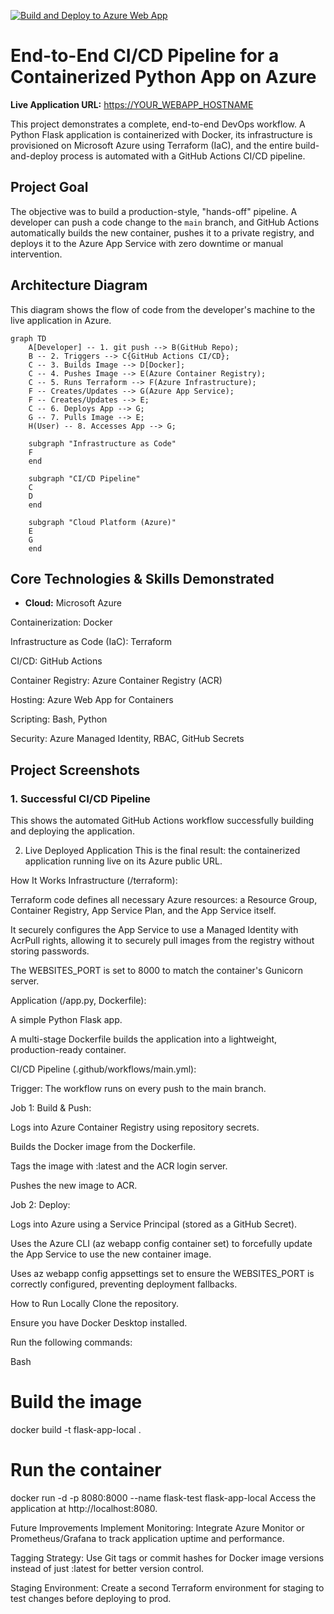 [![Build and Deploy to Azure Web App](https://github.com/YOUR_USERNAME/YOUR_REPO/actions/workflows/main.yml/badge.svg)](https://github.com/YOUR_USERNAME/YOUR_REPO/actions/workflows/main.yml)

# End-to-End CI/CD Pipeline for a Containerized Python App on Azure

**Live Application URL:** [https://YOUR_WEBAPP_HOSTNAME](https://YOUR_WEBAPP_HOSTNAME)

This project demonstrates a complete, end-to-end DevOps workflow. A Python Flask application is containerized with Docker, its infrastructure is provisioned on Microsoft Azure using Terraform (IaC), and the entire build-and-deploy process is automated with a GitHub Actions CI/CD pipeline.

## Project Goal

The objective was to build a production-style, "hands-off" pipeline. A developer can push a code change to the `main` branch, and GitHub Actions automatically builds the new container, pushes it to a private registry, and deploys it to the Azure App Service with zero downtime or manual intervention.

## Architecture Diagram

This diagram shows the flow of code from the developer's machine to the live application in Azure.

```mermaid
graph TD
    A[Developer] -- 1. git push --> B(GitHub Repo);
    B -- 2. Triggers --> C{GitHub Actions CI/CD};
    C -- 3. Builds Image --> D[Docker];
    C -- 4. Pushes Image --> E(Azure Container Registry);
    C -- 5. Runs Terraform --> F(Azure Infrastructure);
    F -- Creates/Updates --> G(Azure App Service);
    F -- Creates/Updates --> E;
    C -- 6. Deploys App --> G;
    G -- 7. Pulls Image --> E;
    H(User) -- 8. Accesses App --> G;

    subgraph "Infrastructure as Code"
    F
    end

    subgraph "CI/CD Pipeline"
    C
    D
    end

    subgraph "Cloud Platform (Azure)"
    E
    G
    end
```

## Core Technologies & Skills Demonstrated
* **Cloud:** Microsoft Azure

Containerization: Docker

Infrastructure as Code (IaC): Terraform

CI/CD: GitHub Actions

Container Registry: Azure Container Registry (ACR)

Hosting: Azure Web App for Containers

Scripting: Bash, Python

Security: Azure Managed Identity, RBAC, GitHub Secrets

## Project Screenshots
### 1. Successful CI/CD Pipeline
This shows the automated GitHub Actions workflow successfully building and deploying the application.

2. Live Deployed Application
This is the final result: the containerized application running live on its Azure public URL.

How It Works
Infrastructure (/terraform):

Terraform code defines all necessary Azure resources: a Resource Group, Container Registry, App Service Plan, and the App Service itself.

It securely configures the App Service to use a Managed Identity with AcrPull rights, allowing it to securely pull images from the registry without storing passwords.

The WEBSITES_PORT is set to 8000 to match the container's Gunicorn server.

Application (/app.py, Dockerfile):

A simple Python Flask app.

A multi-stage Dockerfile builds the application into a lightweight, production-ready container.

CI/CD Pipeline (.github/workflows/main.yml):

Trigger: The workflow runs on every push to the main branch.

Job 1: Build & Push:

Logs into Azure Container Registry using repository secrets.

Builds the Docker image from the Dockerfile.

Tags the image with :latest and the ACR login server.

Pushes the new image to ACR.

Job 2: Deploy:

Logs into Azure using a Service Principal (stored as a GitHub Secret).

Uses the Azure CLI (az webapp config container set) to forcefully update the App Service to use the new container image.

Uses az webapp config appsettings set to ensure the WEBSITES_PORT is correctly configured, preventing deployment fallbacks.

How to Run Locally
Clone the repository.

Ensure you have Docker Desktop installed.

Run the following commands:

Bash

# Build the image
docker build -t flask-app-local .

# Run the container
docker run -d -p 8080:8000 --name flask-test flask-app-local
Access the application at http://localhost:8080.

Future Improvements
Implement Monitoring: Integrate Azure Monitor or Prometheus/Grafana to track application uptime and performance.

Tagging Strategy: Use Git tags or commit hashes for Docker image versions instead of just :latest for better version control.

Staging Environment: Create a second Terraform environment for staging to test changes before deploying to prod.
